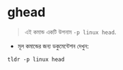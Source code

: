 # ghead

> এই কমান্ড একটি উপনাম `-p linux head`.

- মূল কমান্ডের জন্য ডকুমেন্টেশন দেখুন:

`tldr -p linux head`
